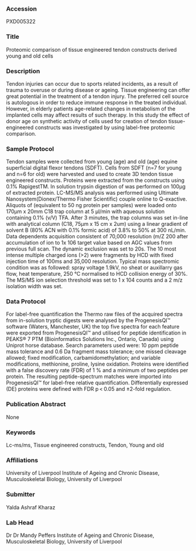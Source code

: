 ### Accession
PXD005322

### Title
Proteomic comparison of tissue engineered tendon constructs derived young and old cells

### Description
Tendon injuries can occur due to sports related incidents, as a result of trauma to overuse or during disease or ageing. Tissue engineering can offer great potential in the treatment of a tendon injury. The preferred cell source is autologous in order to reduce immune response in the treated individual. However, in elderly patients age-related changes in metabolism of the implanted cells may affect results of such therapy. In this study the effect of donor age on synthetic activity of cells used for creation of tendon tissue-engineered constructs was investigated by using label-free proteomic comparison.

### Sample Protocol
Tendon samples were collected from young (age) and old (age) equine superficial digital flexor tendons (SDFT).  Cells from SDFT (n=7 for young and n=6 for old) were harvested and used to create 3D tendon tissue engineered constructs. Proteins were extracted from the constructs using 0.1% RapigestTM. In solution trypsin digestion of was performed on 100µg of extracted protein. LC-MS/MS analysis was performed using Ultimate Nanosystem(Dionex/Thermo Fisher Scientific) couple online to Q-exactive. Aliquots of (equivalent to 50 ng protein per samples) were loaded onto 170µm x 20mm C18 trap column at 5 µl/min with aqueous solution containing 0.1% (v/V) TFA. After 3 minutes, the trap columns was set in-line with analytical column (C18, 75µm x 15 cm x 2um) using a linear gradient of solvent B (80% ACN with 0.1% formic acid) of 3.8% to 50% at 300 nL/min. Data dependents acquisition consistent of 70,000 resolution (m/Z 200 after accumulation of ion to 1x 106 target value based on AGC values from previous full scan. The dynamic exclusion was set to 20s. The 10 most intense multiple charged ions (>2) were fragments by HCD with fixed injection time of 100ms and 35,000 resolution. Typical mass spectromic condition was as followed: spray voltage 1.9kV, no sheat or auxillarry gas flow, heat temperature, 250 °C normalised to HCD collision energy of 30%. The MS/MS ion selection threshold was set to 1 x 104 counts and a 2 m/z isolation width was set.

### Data Protocol
For label-free quantification the Thermo raw files of the acquired spectra from in-solution tryptic digests were analysed by the ProgenesisQI™ software (Waters, Manchester, UK)   the top five spectra for each feature were exported from ProgenesisQI™ and utilised for peptide identification in PEAKS® 7 PTM (Bioinformatics Solutions Inc., Ontario, Canada) using Uniprot horse database. Search parameters used were: 10 ppm peptide mass tolerance and 0.6 Da fragment mass tolerance; one missed cleavage allowed; fixed modification, carbamidomethylation; and variable modifications, methionine, proline, lysine oxidation. Proteins were identified with a false discovery rate (FDR) of 1 % and a minimum of two peptides per protein. The resulting peptide-spectrum matches were imported into ProgenesisQI™ for label-free relative quantification. Differentially expressed (DE) proteins were defined with FDR p < 0.05 and ±2-fold regulation.

### Publication Abstract
None

### Keywords
Lc-ms/ms, Tissue engineered constructs, Tendon, Young and old

### Affiliations
University of Liverpool
Institute of Ageing and Chronic Disease, Musculoskeletal Biology, University of Liverpool

### Submitter
Yalda  Ashraf Kharaz

### Lab Head
Dr Dr Mandy Peffers
Institute of Ageing and Chronic Disease, Musculoskeletal Biology, University of Liverpool


